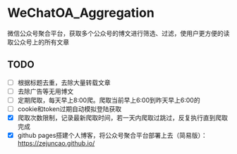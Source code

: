 # WeChatOA_Aggregation
微信公众号聚合平台，获取多个公众号的博文进行筛选、过滤，使用户更方便的读取公众号上的所有文章

## TODO
- [ ] 根据标题去重，去除大量转载文章
- [ ] 去除广告等无用博文
- [ ] 定期爬取，每天早上8:00爬。爬取当前早上6:00到昨天早上6:00的
- [ ] cookie和token过期自动模拟登陆获取
- [x] 爬取次数限制，记录最新爬取时间，若一天内爬取过跳过，反复执行直到爬取完成
- [x] github pages搭建个人博客，将公众号聚合平台部署上去（简易版）：https://zejuncao.github.io/